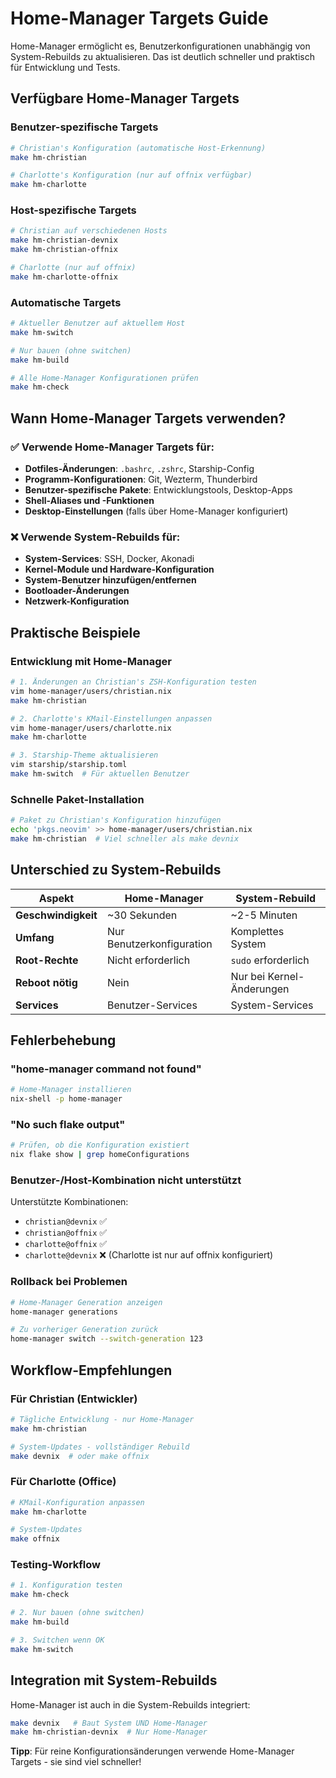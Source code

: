# Home-Manager Targets Guide

Home-Manager ermöglicht es, Benutzerkonfigurationen unabhängig von System-Rebuilds zu aktualisieren. Das ist deutlich schneller und praktisch für Entwicklung und Tests.

## Verfügbare Home-Manager Targets

### Benutzer-spezifische Targets

```bash
# Christian's Konfiguration (automatische Host-Erkennung)
make hm-christian

# Charlotte's Konfiguration (nur auf offnix verfügbar)
make hm-charlotte
```

### Host-spezifische Targets

```bash
# Christian auf verschiedenen Hosts
make hm-christian-devnix
make hm-christian-offnix

# Charlotte (nur auf offnix)
make hm-charlotte-offnix
```

### Automatische Targets

```bash
# Aktueller Benutzer auf aktuellem Host
make hm-switch

# Nur bauen (ohne switchen)
make hm-build

# Alle Home-Manager Konfigurationen prüfen
make hm-check
```

## Wann Home-Manager Targets verwenden?

### ✅ Verwende Home-Manager Targets für:
- **Dotfiles-Änderungen**: `.bashrc`, `.zshrc`, Starship-Config
- **Programm-Konfigurationen**: Git, Wezterm, Thunderbird
- **Benutzer-spezifische Pakete**: Entwicklungstools, Desktop-Apps
- **Shell-Aliases und -Funktionen**
- **Desktop-Einstellungen** (falls über Home-Manager konfiguriert)

### ❌ Verwende System-Rebuilds für:
- **System-Services**: SSH, Docker, Akonadi
- **Kernel-Module und Hardware-Konfiguration**
- **System-Benutzer hinzufügen/entfernen**
- **Bootloader-Änderungen**
- **Netzwerk-Konfiguration**

## Praktische Beispiele

### Entwicklung mit Home-Manager

```bash
# 1. Änderungen an Christian's ZSH-Konfiguration testen
vim home-manager/users/christian.nix
make hm-christian

# 2. Charlotte's KMail-Einstellungen anpassen
vim home-manager/users/charlotte.nix
make hm-charlotte

# 3. Starship-Theme aktualisieren
vim starship/starship.toml
make hm-switch  # Für aktuellen Benutzer
```

### Schnelle Paket-Installation

```bash
# Paket zu Christian's Konfiguration hinzufügen
echo 'pkgs.neovim' >> home-manager/users/christian.nix
make hm-christian  # Viel schneller als make devnix
```

## Unterschied zu System-Rebuilds

| Aspekt | Home-Manager | System-Rebuild |
|--------|--------------|----------------|
| **Geschwindigkeit** | ~30 Sekunden | ~2-5 Minuten |
| **Umfang** | Nur Benutzerkonfiguration | Komplettes System |
| **Root-Rechte** | Nicht erforderlich | `sudo` erforderlich |
| **Reboot nötig** | Nein | Nur bei Kernel-Änderungen |
| **Services** | Benutzer-Services | System-Services |

## Fehlerbehebung

### "home-manager command not found"

```bash
# Home-Manager installieren
nix-shell -p home-manager
```

### "No such flake output"

```bash
# Prüfen, ob die Konfiguration existiert
nix flake show | grep homeConfigurations
```

### Benutzer-/Host-Kombination nicht unterstützt

Unterstützte Kombinationen:
- `christian@devnix` ✅
- `christian@offnix` ✅
- `charlotte@offnix` ✅
- `charlotte@devnix` ❌ (Charlotte ist nur auf offnix konfiguriert)

### Rollback bei Problemen

```bash
# Home-Manager Generation anzeigen
home-manager generations

# Zu vorheriger Generation zurück
home-manager switch --switch-generation 123
```

## Workflow-Empfehlungen

### Für Christian (Entwickler)

```bash
# Tägliche Entwicklung - nur Home-Manager
make hm-christian

# System-Updates - vollständiger Rebuild
make devnix  # oder make offnix
```

### Für Charlotte (Office)

```bash
# KMail-Konfiguration anpassen
make hm-charlotte

# System-Updates
make offnix
```

### Testing-Workflow

```bash
# 1. Konfiguration testen
make hm-check

# 2. Nur bauen (ohne switchen)
make hm-build

# 3. Switchen wenn OK
make hm-switch
```

## Integration mit System-Rebuilds

Home-Manager ist auch in die System-Rebuilds integriert:

```bash
make devnix   # Baut System UND Home-Manager
make hm-christian-devnix  # Nur Home-Manager
```

**Tipp**: Für reine Konfigurationsänderungen verwende Home-Manager Targets - sie sind viel schneller!